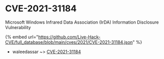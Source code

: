 # CVE-2021-31184

Microsoft Windows Infrared Data Association (IrDA) Information Disclosure Vulnerability

{% embed url="https://github.com/Live-Hack-CVE/full_database/blob/main/cves/2021/CVE-2021-31184.json" %}


* waleedassar ~> [CVE-2021-31184](https://www.alice-snow.ru/2021/database/cve-2021-31184/cve-2021-31184-waleedassar)